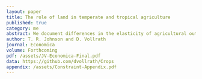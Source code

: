 ```yaml
---
layout: paper
title: The role of land in temperate and tropical agriculture
published: true
category: me
abstract: We document differences in the elasticity of agricultural output with respect to land in temperate and tropical regions. We estimate this elasticity from the relationship of rural labor/land ratios and agro-climatic constraints using global district-level data. We find the elasticity in temperate areas (0.285) is higher than the tropics (0.126), and this is not an artifact of the level of development. The land elasticity influences the degree of decreasing returns to labor and capital in agriculture, and thus how sensitive living standards are to shocks in productivity and population. Evidence from the post-war mortality transition supports this prediction.
author: T. R. Johnson and D. Vollrath
journal: Economica
volume: Forthcoming
pdf: /assets/JV-Economica-Final.pdf
data: https://github.com/dvollrath/Crops
appendix: /assets/Constraint-Appendix.pdf
---
```

